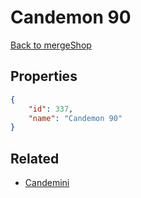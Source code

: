 # Candemon 90

<no description available>

[Back to mergeShop](../merge-shops.md)

## Properties

```json
{
    "id": 337,
    "name": "Candemon 90"
}
```

## Related

- [Candemini](../items/20011-candemini.md)

